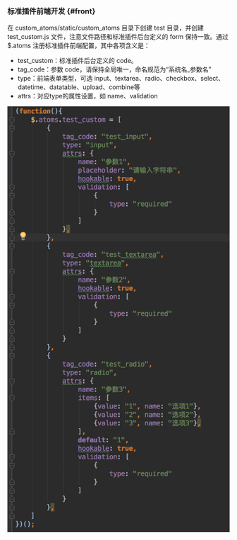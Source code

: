 ### 标准插件前端开发 {#front}

在 custom_atoms/static/custom_atoms 目录下创建 test 目录，并创建 test_custom.js 文件，注意文件路径和标准插件后台定义的 form 保持一致。通过 $.atoms 注册标准插件前端配置，其中各项含义是：
- test_custom：标准插件后台定义的 code。
- tag_code：参数 code，请保持全局唯一，命名规范为“系统名_参数名”
- type：前端表单类型，可选 input、textarea、radio、checkbox、select、datetime、datatable、upload、combine等
- attrs：对应type的属性设置，如 name、validation

![](../assets/38.png)
